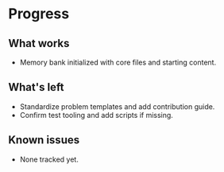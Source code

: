 # Progress

## What works
- Memory bank initialized with core files and starting content.

## What's left
- Standardize problem templates and add contribution guide.
- Confirm test tooling and add scripts if missing.

## Known issues
- None tracked yet.





